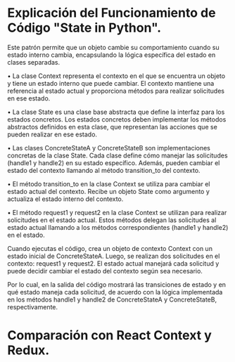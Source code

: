 # Explicación del Funcionamiento de Código "State in Python".

Este patrón permite que un objeto cambie su comportamiento cuando su estado interno cambia, encapsulando la lógica específica del estado en clases separadas.

 •	La clase Context representa el contexto en el que se encuentra un objeto y tiene un estado interno que puede cambiar. El contexto mantiene una referencia al estado actual y proporciona métodos para realizar solicitudes en ese estado.
 
 •	La clase State es una clase base abstracta que define la interfaz para los estados concretos. Los estados concretos deben implementar los métodos abstractos definidos en esta clase, que representan las acciones que se pueden realizar en ese estado.
 
 •	Las clases ConcreteStateA y ConcreteStateB son implementaciones concretas de la clase State. Cada clase define cómo manejar las solicitudes (handle1 y handle2) en su estado específico. Además, pueden cambiar el estado del contexto llamando al método transition_to del contexto.
 
 •	El método transition_to en la clase Context se utiliza para cambiar el estado actual del contexto. Recibe un objeto State como argumento y actualiza el estado interno del contexto.
 
 •	El método request1 y request2 en la clase Context se utilizan para realizar solicitudes en el estado actual. Estos métodos delegan las solicitudes al estado actual llamando a los métodos correspondientes (handle1 y handle2) en el estado.
 
Cuando ejecutas el código, crea un objeto de contexto Context con un estado inicial de ConcreteStateA. Luego, se realizan dos solicitudes en el contexto: request1 y request2. El estado actual manejará cada solicitud y puede decidir cambiar el estado del contexto según sea necesario.

Por lo cual, en la salida del código mostrará las transiciones de estado y en qué estado maneja cada solicitud, de acuerdo con la lógica implementada en los métodos handle1 y handle2 de ConcreteStateA y ConcreteStateB, respectivamente.

# Comparación con React Context y Redux.
